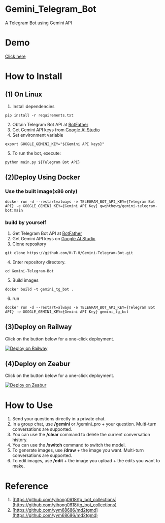# Gemini_Telegram_Bot
A Telegram Bot using Gemini API
# Demo
[Click here](https://t.me/gemini_telegram_demo_bot)

# How to Install
## (1) On Linux
1. Install dependencies
```
pip install -r requirements.txt
```
2. Obtain Telegram Bot API at [BotFather](https://t.me/BotFather)
3. Get Gemini API keys from [Google AI Studio](https://makersuite.google.com/app/apikey)
4. Set environment variable
```
export GOOGLE_GEMINI_KEY="${Gemini API keys}"
```
5. To run the bot, execute:
```
python main.py ${Telegram Bot API}
```
## (2)Deploy Using Docker
### Use the built image(x86 only)
```
docker run -d --restart=always -e TELEGRAM_BOT_API_KEY={Telegram Bot API} -e GOOGLE_GEMINI_KEY={Gemini API Key} qwqhthqwq/gemini-telegram-bot:main
```
### build by yourself
1. Get Telegram Bot API at [BotFather](https://t.me/BotFather)
2. Get Gemini API keys on [Google AI Studio](https://makersuite.google.com/app/apikey)
3. Clone repository
```
git clone https://github.com/H-T-H/Gemini-Telegram-Bot.git
```
4. Enter repository directory.
```
cd Gemini-Telegram-Bot
```
5. Build images
```
docker build -t gemini_tg_bot .
```
6. run
```
docker run -d --restart=always -e TELEGRAM_BOT_API_KEY={Telegram Bot API} -e GOOGLE_GEMINI_KEY={Gemini API Key} gemini_tg_bot
```

## (3)Deploy on Railway
Click on the button below for a one-click deployment.

[![Deploy on Railway](https://railway.app/button.svg)](https://railway.app/template/HIsbMv?referralCode=4LyW6R)

## (4)Deploy on Zeabur
Click on the button below for a one-click deployment.

[![Deploy on Zeabur](https://zeabur.com/button.svg)](https://zeabur.com/templates/V2870T)


# How to Use
1. Send your questions directly in a private chat.
2.  In a group chat, use **/gemini** or /gemini\_pro + your question. Multi-turn conversations are supported.
3. You can use the **/clear** command to delete the current conversation history.
4. You can use the **/switch** command to switch the model.
5. To generate images, use **/draw** + the image you want. Multi-turn conversations are supported.
6. To edit images, use **/edit** + the image you upload + the edits you want to make.


# Reference
1. [https://github.com/yihong0618/tg_bot_collections](https://github.com/yihong0618/tg_bot_collections)
2. [https://github.com/yym68686/md2tgmd](https://github.com/yym68686/md2tgmd)
